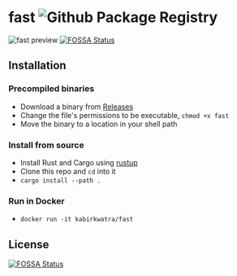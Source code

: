 # fast ![Github Package Registry](https://github.com/KabirKwatra/fast/workflows/Github%20Package%20Registry/badge.svg)

![fast preview](https://s7.gifyu.com/images/fast.gif)
[![FOSSA Status](https://app.fossa.com/api/projects/git%2Bgithub.com%2FKab1r%2Ffast.svg?type=shield)](https://app.fossa.com/projects/git%2Bgithub.com%2FKab1r%2Ffast?ref=badge_shield)

## Installation

### Precompiled binaries

* Download a binary from [Releases](https://github.com/KabirKwatra/fast/releases)
* Change the file's permissions to be executable, `chmod +x fast`
* Move the binary to a location in your shell path

### Install from source

* Install Rust and Cargo using [rustup](https://rustup.rs/)
* Clone this repo and `cd` into it
* `cargo install --path .`

### Run in Docker

* `docker run -it kabirkwatra/fast`

## License
[![FOSSA Status](https://app.fossa.com/api/projects/git%2Bgithub.com%2FKab1r%2Ffast.svg?type=large)](https://app.fossa.com/projects/git%2Bgithub.com%2FKab1r%2Ffast?ref=badge_large)